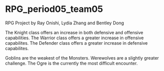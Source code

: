 # RPG_period05_team05
RPG Project by Ray Onishi, Lydia Zhang and Bentley Dong

The Knight class offers an increase in both defensive and offensive capabilities.
The Warrior class offers a greater increase in offensive capabilites.
The Defender class offers a greater increase in defensive capabilites.

Goblins are the weakest of the Monsters. 
Werewolves are a slightly greater challenge. 
The Ogre is the currently the most difficult encounter.